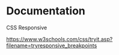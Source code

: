 # Documentation

CSS Responsive 

https://www.w3schools.com/css/tryit.asp?filename=tryresponsive_breakpoints
